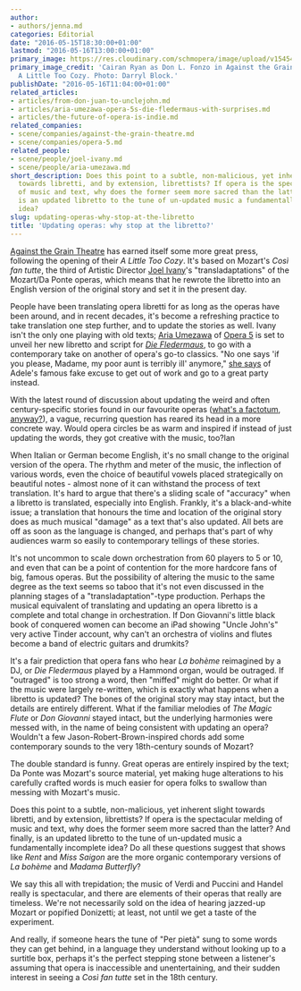 ```yaml
---
author:
- authors/jenna.md
categories: Editorial
date: "2016-05-15T18:30:00+01:00"
lastmod: "2016-05-16T13:00:00+01:00"
primary_image: https://res.cloudinary.com/schmopera/image/upload/v1545409169/media/webhook-uploads/1463346845215/2016-05-16---AtG-Cozy-Darryl-Block.jpg.jpg
primary_image_credit: 'Cairan Ryan as Don L. Fonzo in Against the Grain Theatre''s
  A Little Too Cozy. Photo: Darryl Block.'
publishDate: "2016-05-16T11:04:00+01:00"
related_articles:
- articles/from-don-juan-to-unclejohn.md
- articles/aria-umezawa-opera-5s-die-fledermaus-with-surprises.md
- articles/the-future-of-opera-is-indie.md
related_companies:
- scene/companies/against-the-grain-theatre.md
- scene/companies/opera-5.md
related_people:
- scene/people/joel-ivany.md
- scene/people/aria-umezawa.md
short_description: Does this point to a subtle, non-malicious, yet inherent slight
  towards libretti, and by extension, librettists? If opera is the spectacular melding
  of music and text, why does the former seem more sacred than the latter? And finally,
  is an updated libretto to the tune of un-updated music a fundamentally incomplete
  idea?
slug: updating-operas-why-stop-at-the-libretto
title: 'Updating operas: why stop at the libretto?'
---
```


[Against the Grain Theatre](/scene/companies/against-the-grain-theatre/) has earned itself some more great press, following the opening of their *A Little Too Cozy*. It's based on Mozart's *Così fan tutte*, the third of Artistic Director [Joel Ivany](/scene/people/joel-ivany/)'s "transladaptations" of the Mozart/Da Ponte operas, which means that he rewrote the libretto into an English version of the original story and set it in the present day.

People have been translating opera libretti for as long as the operas have been around, and in recent decades, it's become a refreshing practice to take translation one step further, and to update the stories as well. Ivany isn't the only one playing with old texts; [Aria Umezawa](/scene/people/aria-umezawa/) of [Opera 5](/scene/companies/opera-5/) is set to unveil her new libretto and script for [*Die Fledermaus*](/aria-umezawa-opera-5s-die-fledermaus-with-surprises/), to go with a contemporary take on another of opera's go-to classics. "No one says 'if you please, Madame, my poor aunt is terribly ill' anymore," [she says](/aria-umezawa-opera-5s-die-fledermaus-with-surprises/) of Adele's famous fake excuse to get out of work and go to a great party instead. 

With the latest round of discussion about updating the weird and often century-specific stories found in our favourite operas ([what's a factotum, anyway?](http://store.schmopera.com/collections/hoodies/products/what-the-is-a-factotum-hoodie)), a vague, recurring question has reared its head in a more concrete way. Would opera circles be as warm and inspired if instead of just updating the words, they got creative with the music, too?lan

When Italian or German become English, it's no small change to the original version of the opera. The rhythm and meter of the music, the inflection of various words, even the choice of beautiful vowels placed strategically on beautiful notes - almost none of it can withstand the process of text translation. It's hard to argue that there's a sliding scale of "accuracy" when a libretto is translated, especially into English. Frankly, it's a black-and-white issue; a translation that honours the time and location of the original story does as much musical "damage" as a text that's also updated. All bets are off as soon as the language is changed, and perhaps that's part of why audiences warm so easily to contemporary tellings of these stories.

It's not uncommon to scale down orchestration from 60 players to 5 or 10, and even that can be a point of contention for the more hardcore fans of big, famous operas. But the possibility of altering the music to the same degree as the text seems so taboo that it's not even discussed in the planning stages of a "transladaptation"-type production. Perhaps the musical equivalent of translating and updating an opera libretto is a complete and total change in orchestration. If Don Giovanni's little black book of conquered women can become an iPad showing "Uncle John's" very active Tinder account, why can't an orchestra of violins and flutes become a band of electric guitars and drumkits?

It's a fair prediction that opera fans who hear *La bohème* reimagined by a DJ, or *Die Fledermaus* played by a Hammond organ, would be outraged. If "outraged" is too strong a word, then "miffed" might do better. Or what if the music were largely re-written, which is exactly what happens when a libretto is updated? The bones of the original story may stay intact, but the details are entirely different. What if the familiar melodies of *The Magic Flute* or *Don Giovanni* stayed intact, but the underlying harmonies were messed with, in the name of being consistent with updating an opera? Wouldn't a few Jason-Robert-Brown-inspired chords add some contemporary sounds to the very 18th-century sounds of Mozart?

The double standard is funny. Great operas are entirely inspired by the text; Da Ponte was Mozart's source material, yet making huge alterations to his carefully crafted words is much easier for opera folks to swallow than messing with Mozart's music.

Does this point to a subtle, non-malicious, yet inherent slight towards libretti, and by extension, librettists? If opera is the spectacular melding of music and text, why does the former seem more sacred than the latter? And finally, is an updated libretto to the tune of un-updated music a fundamentally incomplete idea? Do all these questions suggest that shows like *Rent* and *Miss Saigon* are the more organic contemporary versions of *La bohème* and *Madama Butterfly*?

We say this all with trepidation; the music of Verdi and Puccini and Handel really is spectacular, and there are elements of their operas that really are timeless. We're not necessarily sold on the idea of hearing jazzed-up Mozart or popified Donizetti; at least, not until we get a taste of the experiment. 

And really, if someone hears the tune of "Per pietà" sung to some words they can get behind, in a language they understand without looking up to a surtitle box, perhaps it's the perfect stepping stone between a listener's assuming that opera is inaccessible and unentertaining, and their sudden interest in seeing a *Così fan tutte* set in the 18th century.
